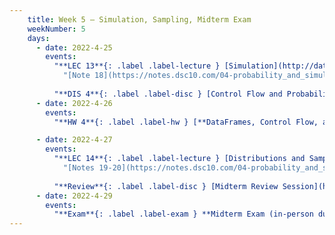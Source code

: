 ```yaml
---
    title: Week 5 – Simulation, Sampling, Midterm Exam
    weekNumber: 5
    days:
      - date: 2022-4-25
        events:
          "**LEC 13**{: .label .label-lecture } [Simulation](http://datahub.ucsd.edu/user-redirect/git-sync?repo=https://github.com/dsc-courses/dsc10-2022-sp&subPath=lectures/lec13/lecture13.ipynb)":
            "[Note 18](https://notes.dsc10.com/04-probability_and_simulation/probability_and_simulation.html)"
                
          "**DIS 4**{: .label .label-disc } [Control Flow and Probability](http://datahub.ucsd.edu/user-redirect/git-sync?repo=https://github.com/dsc-courses/dsc10-2022-sp&subPath=discussions/04-simulation/04-discussion.ipynb), [Supplementary Video](https://youtu.be/GXQfFbA3xN0)":
      - date: 2022-4-26
        events:
          "**HW 4**{: .label .label-hw } [**DataFrames, Control Flow, and Probability (due 11:59pm)**](http://datahub.ucsd.edu/user-redirect/git-sync?repo=https://github.com/dsc-courses/dsc10-2022-sp&subPath=homeworks/04-control_flow/homework4.ipynb)":     

      - date: 2022-4-27
        events:
          "**LEC 14**{: .label .label-lecture } [Distributions and Sampling](http://datahub.ucsd.edu/user-redirect/git-sync?repo=https://github.com/dsc-courses/dsc10-2022-sp&subPath=lectures/lec14/lecture14.ipynb) ":
            "[Notes 19-20](https://notes.dsc10.com/04-probability_and_simulation/1_populations_and_samples.html)"     
          
          "**Review**{: .label .label-disc } [Midterm Review Session](http://datahub.ucsd.edu/user-redirect/git-sync?repo=https://github.com/dsc-courses/dsc10-2022-sp&subPath=discussions/midterm_review_session/midterm-review.ipynb), [Zoom Recording (sign in w/ SSO)](https://ucsd.zoom.us/rec/share/HfMNKGuPotBx9NkvDx2eceOzTEOxKGxzUzsr-04TGLHh3JJ2vGJoyblwUna-bGcy.P3FAA0E4Jyl3IHWE), [YouTube](https://youtu.be/B12vxYQzhf0)":
      - date: 2022-4-29
        events:
          "**Exam**{: .label .label-exam } **Midterm Exam (in-person during lecture)**":
---
```

